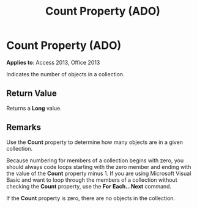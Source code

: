 ﻿---
title: Count Property (ADO)
TOCTitle: Count Property (ADO)
ms:assetid: b59f9581-ffd1-471d-44fa-3c1bb812e140
ms:mtpsurl: https://msdn.microsoft.com/library/JJ249871(v=office.15)
ms:contentKeyID: 48547253
ms.date: 09/18/2015
mtps_version: v=office.15
---

# Count Property (ADO)


**Applies to**: Access 2013, Office 2013

Indicates the number of objects in a collection.

## Return Value

Returns a **Long** value.

## Remarks

Use the **Count** property to determine how many objects are in a given collection.

Because numbering for members of a collection begins with zero, you should always code loops starting with the zero member and ending with the value of the **Count** property minus 1. If you are using Microsoft Visual Basic and want to loop through the members of a collection without checking the **Count** property, use the **For** **Each...Next** command.

If the **Count** property is zero, there are no objects in the collection.

